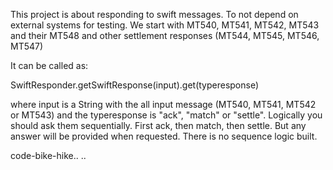 This project is about responding to swift messages. To not depend on external systems for testing.
We start with MT540, MT541, MT542, MT543 and their MT548 and other settlement responses (MT544, MT545, MT546, MT547)

It can be called as:

SwiftResponder.getSwiftResponse(input).get(typeresponse)

where input is a String with the all input message (MT540, MT541, MT542 or MT543)
and the typeresponse is "ack", "match" or "settle".
Logically you should ask them sequentially. First ack, then match, then settle. 
But any answer will be provided when requested. There is no sequence logic built.

code-bike-hike..
..
